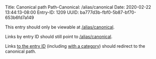 Title: Canonical path
Path-Canonical: /alias/canonical
Date: 2020-02-22 13:44:13-08:00
Entry-ID: 1209
UUID: ba777d3b-fbf0-5b87-bf70-653b6fd7a149

This entry should only be viewable at [/alias/canonical](/alias/canonical).

Links by entry ID should still point to [/alias/canonical](1209).

Links [to the entry ID](/1209) (including [with a category](/aliases/1209)) should redirect to the canonical path.